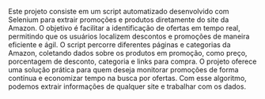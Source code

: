 Este projeto consiste em um script automatizado desenvolvido com Selenium para extrair promoções e produtos diretamente do site da Amazon. 
O objetivo é facilitar a identificação de ofertas em tempo real, permitindo que os usuários localizem descontos e promoções de maneira eficiente e ágil.
O script percorre diferentes páginas e categorias da Amazon, coletando dados sobre os produtos em promoção, como preço, porcentagem de desconto, categoria e links para compra.
O projeto oferece uma solução prática para quem deseja monitorar promoções de forma contínua e economizar tempo na busca por ofertas.
Com esse algoritmo, podemos extrair informações de qualquer site e trabalhar com os dados.


